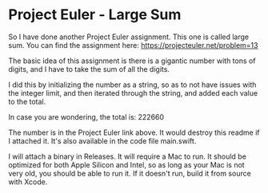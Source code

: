#  Project Euler - Large Sum

So I have done another Project Euler assignment. This one is called large sum. You can find the assignment here: https://projecteuler.net/problem=13

The basic idea of this assignment is there is a gigantic number with tons of digits, and I have to take the sum of all the digits.

I did this by initializing the number as a string, so as to not have issues with the integer limit, and then iterated through the string, and added each value to the total.

In case you are wondering, the total is: 222660

The number is in the Project Euler link above. It would destroy this readme if I attached it. It's also available in the code file main.swift.

I will attach a binary in Releases. It will require a Mac to run. It should be optimized for both Apple Silicon and Intel, so as long as your Mac is not very old, you should be able to run it. If it doesn't run, build it from source with Xcode.

